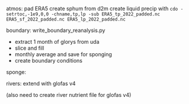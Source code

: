 

atmos:
pad ERA5
create sphum from d2m
create liquid precip with `cdo -setrtoc,-1e9,0,0 -chname,tp,lp -sub ERA5_tp_2022_padded.nc ERA5_sf_2022_padded.nc ERA5_lp_2022_padded.nc`

boundary:
write_boundary_reanalysis.py
- extract 1 month of glorys from uda
- slice and fill
- monthly average and save for sponging
- create boundary conditions

sponge:


rivers:
extend with glofas v4

(also need to create river nutrient file for glofas v4)


